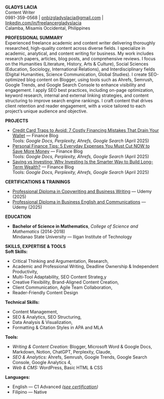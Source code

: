 **GLADYS LACIA**  
Content Writer  
0981-359-0568 | [onbizgladyslacia@gmail.com](mailto:onbizgladyslacia@gmail.com) | [linkedin.com/in/freelancergladyslacia](https://www.linkedin.com/in/freelancergladyslacia/)  
Calamba, Misamis Occidental, Philippines

**PROFESSIONAL SUMMARY**  
Experienced freelance academic and content writer delivering thoroughly researched, high-quality content across diverse fields. I specialize in academic, analytical, and content writing for business. My work includes research papers, articles, blog posts, and comprehensive reviews. I focus on the Humanities (Literature, History, Arts & Culture), Social Sciences (Education, Sociology, International Relations), and Interdisciplinary fields (Digital Humanities, Science Communication, Global Studies). I create SEO-optimized blog content on Blogger, using tools such as Ahrefs, Semrush, Google Trends, and Google Search Console to enhance visibility and engagement. I apply SEO best practices, including on-page optimization, keyword research, internal and external linking strategies, and content structuring to improve search engine rankings. I craft content that drives client retention and reader engagement, with a voice tailored to each project’s unique audience and objective.

**PROJECTS**

* [Credit Card Traps to Avoid: 7 Costly Financing Mistakes That Drain Your Wallet](https://docs.google.com/document/d/1mVQDzyWskeUK4Y-4FBG_o4yN3exr9TUeblfd2eL9dvk/edit?tab=t.g9c7bz10v5g1) — Finance Blog <br> Tools: *Google Docs, Perplexity, Ahrefs, Google Search* (April 2025\)  
* [Personal Finance Tips: 5 Everyday Expenses You Must Cut NOW to Save More Money](https://docs.google.com/document/d/1mVQDzyWskeUK4Y-4FBG_o4yN3exr9TUeblfd2eL9dvk/edit?tab=t.2a029hb6bfqw) — Finance Blog <br> Tools: *Google Docs, Perplexity, Ahrefs, Google Search* (April 2025\)  
* [Saving vs Investing: Why Investing Is the Smarter Way to Build Long-Term Wealth?](https://docs.google.com/document/d/1mVQDzyWskeUK4Y-4FBG_o4yN3exr9TUeblfd2eL9dvk/edit?tab=t.s2w3i62iqmpj) — Finance Blog <br> Tools: *Google Docs, Perplexity, Ahrefs, Google Search* (April 2025\)

**CERTIFICATIONS & TRAININGS**

* [Professional Diploma in Copywriting and Business Writing](https://www.udemy.com/certificate/UC-b315d98e-5869-4b8b-abbc-0d293f307c61/) — Udemy (2025)  
* [Professional Diploma in Business English and Communications](https://www.udemy.com/certificate/UC-a8cd83ad-9eb6-493b-ad17-f95a7d225ec8/) — Udemy (2025)

**EDUCATION**

* **Bachelor of Science in Mathematics**, *College of Science and Mathematics* (2014-2018) <br> Mindanao State University — Iligan Institute of Technology

**SKILLS, EXPERTISE & TOOLS**   
**Soft Skills:** 
* Critical Thinking and Argumentation, Research,  
* Academic and Professional Writing, Deadline Ownership & Independent Productivity,  
* Multi-Tool Adaptability, SEO Content Strateg,y  
* Creative Flexibility, Brand-Aligned Content Creation,  
* Client Communication, Agile Team Collaboration,  
* Reader-Friendly Content Design  

**Technical Skills:**	  
* Content Management,
* SEO & Analytics, SEO Structuring, 
* Data Analysis & Visualization,   
* Formatting & Citation Styles in APA and MLA  

**Tools:**		
* *Writing & Content Creation:* Blogger, Microsoft Word & Google Docs, Markdown, Notion, ChatGPT, Perplexity, Claude,  
* *SEO & Analytics:* Ahrefs, Semrush, Google Trends, Google Search Console, Google Analytics 4,  
* *Web & CMS:* WordPress, Basic HTML & CSS  

**Languages:**
* English — C1 Advanced *([see certification](https://cert.efset.org/KiE1vu))*  
* Filipino — Native